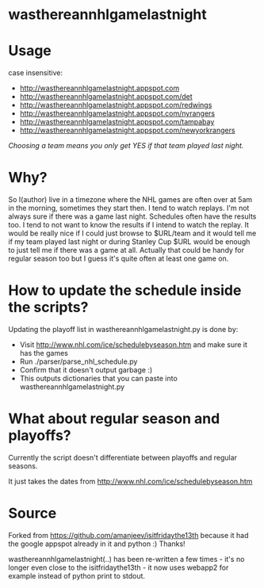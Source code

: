 wasthereannhlgamelastnight
==========================

Usage
=====

case insensitive:  

 * http://wasthereannhlgamelastnight.appspot.com
 * http://wasthereannhlgamelastnight.appspot.com/det
 * http://wasthereannhlgamelastnight.appspot.com/redwings
 * http://wasthereannhlgamelastnight.appspot.com/nyrangers
 * http://wasthereannhlgamelastnight.appspot.com/tampabay
 * http://wasthereannhlgamelastnight.appspot.com/newyorkrangers

*Choosing a team means you only get YES if that team played last night.*

Why?
====

So I(author) live in a timezone where the NHL games are often over at 5am in the morning, sometimes they start then. I tend to watch replays. I'm not always sure if there was a game last night. Schedules often have the results too. I tend to not want to know the results if I intend to watch the replay. It would be really nice if I could just browse to $URL/team and it would tell me if my team played last night or during Stanley Cup $URL would be enough to just tell me if there was a game at all. Actually that could be handy for regular season too but I guess it's quite often at least one game on.

How to update the schedule inside the scripts?
====

Updating the playoff list in wasthereannhlgamelastnight.py is done by:

 - Visit http://www.nhl.com/ice/schedulebyseason.htm and make sure it has the games
 - Run ./parser/parse_nhl_schedule.py
 - Confirm that it doesn't output garbage :)
 - This outputs dictionaries that you can paste into wasthereannhlgamelastnight.py

What about regular season and playoffs?
==================================================

Currently the script doesn't differentiate between playoffs and regular seasons.

It just takes the dates from http://www.nhl.com/ice/schedulebyseason.htm

Source
======

Forked from https://github.com/amanjeev/isitfridaythe13th because it had the google appspot already in it and python :) Thanks!

wasthereannhlgamelastnight(..) has been re-written a few times - it's no longer even close to the isitfridaythe13th - it now uses webapp2 for example instead of python print to stdout.
